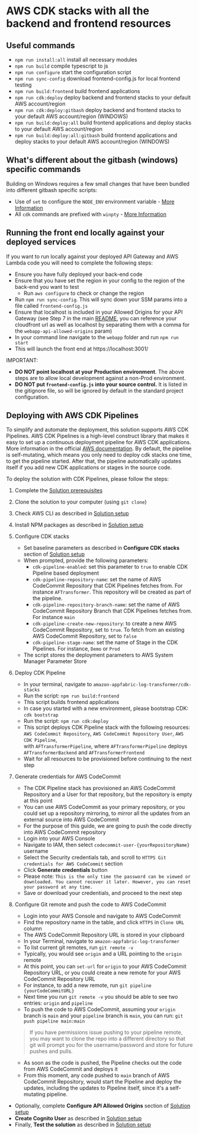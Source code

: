 # AWS CDK stacks with all the backend and frontend resources

## Useful commands

 * `npm run install:all`                 install all necessary modules
 * `npm run build`                       compile typescript to js
 * `npm run configure`                   start the configuration script
 * `npm run sync-config`                 download frontend-config.js for local frontend testing
 * `npm run build:frontend`              build frontend applications
 * `npm run cdk:deploy`                  deploy backend and frontend stacks to your default AWS account/region
 * `npm run cdk:deploy:gitbash`          deploy backend and frontend stacks to your default AWS account/region (WINDOWS)
 * `npm run build:deploy:all`            build frontend applications and deploy stacks to your default AWS account/region
 * `npm run build:deploy:all:gitbash`    build frontend applications and deploy stacks to your default AWS account/region (WINDOWS) 

 ## What's different about the gitbash (windows) specific commands
 Building on Windows requires a few small changes that have been bundled into different gitbash specific scripts:
 * Use of `set` to configure the `NODE_ENV` environment variable - [More Information](https://stackoverflow.com/a/9250168)
 * All `cdk` commands are prefixed with `winpty` - [More Information](https://github.com/git-for-windows/git/wiki/FAQ#some-native-console-programs-dont-work-when-run-from-git-bash-how-to-fix-it)

## Running the front end locally against your deployed services
If you want to run locally against your deployed API Gateway and AWS Lambda code you will need to complete the following steps:
- Ensure you have fully deployed your back-end code
- Ensure that you have set the region in your config to the region of the back-end you want to test
  - Run `aws configure` to check or change the region
- Run `npm run sync-config`. This will sync down your SSM params into a file called `frontend-config.js`
- Ensure that localhost is included in your Allowed Origins for your API Gateway
(see Step 7 in the main [README](../README.md),  you can reference your cloudfront url as well as localhost by separating them with a comma for the `webapp-api-allowed-origins` param)
- In your command line navigate to the `webapp` folder and run `npm run start` 
- This will launch the front end at https://localhost:3001/

IMPORTANT:
- **DO NOT point localhost at your Production environment**. The above steps are to allow local development against a non-Prod environment.
- **DO NOT put `frontend-config.js` into your source control.** It is listed in the gitignore file, so will be ignored by default in the standard project configuration.

## Deploying with AWS CDK Pipelines

To simplify and automate the deployment, this solution supports AWS CDK Pipelines. 
AWS CDK Pipelines is a high-level construct library that makes it easy to set up a continuous deployment pipeline for AWS CDK applications.
More information in the official [AWS documentation](https://docs.aws.amazon.com/cdk/api/latest/docs/pipelines-readme.html).
By default, the pipeline is self-mutating, which means you only need to deploy cdk stacks one time, to get the pipeline started. 
After that, the pipeline automatically updates itself if you add new CDK applications or stages in the source code.

To deploy the solution with CDK Pipelines, please follow the steps: 

1. Complete the [Solution prerequisites](../README.md#Solution-prerequisites)
2. Clone the solution to your computer (using `git clone`)
3. Check AWS CLI as described in [Solution setup](../README.md#Solution-setup)
4. Install NPM packages as described in [Solution setup](../README.md#Solution-setup)

5. Configure CDK stacks
    - Set baseline parameters as described in **Configure CDK stacks** section of [Solution setup](../README.md#Solution-setup)
    - When prompted, provide the following parameters:
        - `cdk-pipeline-enabled`: set this parameter to `true` to enable CDK Pipeline based deployment
        - `cdk-pipeline-repository-name`: set the name of AWS CodeCommit Repository that CDK Pipelines fetches from. For instance `AFTransformer`. This repository will be created as part of the pipeline.
        - `cdk-pipeline-repository-branch-name`: set the name of AWS CodeCommit Repository Branch that CDK Pipelines fetches from. For instance `main`
        - `cdk-pipeline-create-new-repository`: to create a new AWS CodeCommit Repository, set to `true`. To fetch from an existing AWS CodeCommit Repository, set to `false`
        - `cdk-pipeline-stage-name`: set the name of Stage in the CDK Pipelines. For instance, `Demo` or `Prod`
    - The script stores the deployment parameters to AWS System Manager Parameter Store

6. Deploy CDK Pipeline
    - In your terminal, navigate to `amazon-appfabric-log-transformer/cdk-stacks`
    - Run the script: `npm run build:frontend`
    - This script builds frontend applications
    - In case you started with a new environment, please bootstrap CDK: `cdk bootstrap`
    - Run the script: `npm run cdk:deploy`
    - This script deploys CDK Pipeline stack with the following resources:  
      `AWS CodeCommit Repository`, `AWS CodeCommit Repository User`, `AWS CDK Pipeline`,  
      with `AFTransformerPipeline`, where `AFTransformerPipeline` deploys `AFTransformerBackend` and `AFTransformerFrontend`
    - Wait for all resources to be provisioned before continuing to the next step

7. Generate credentials for AWS CodeCommit
    - The CDK Pipeline stack has provisioned an AWS CodeCommit Repository and a User for that repository, but the repository is empty at this point
    - You can use AWS CodeCommit as your primary repository, or you could set up a repository mirroring, to mirror all the updates from an external source into AWS CodeCommit
    - For the purpose of this guide, we are going to push the code directly into AWS CodeCommit repository
    - Login into your AWS Console
    - Navigate to IAM, then select `codecommit-user-{yourRepositoryName}` username
    - Select the Security credentials tab, and scroll to `HTTPS Git credentials for AWS CodeCommit` section
    - Click **Generate credentials** button
    - Please note: `This is the only time the password can be viewed or downloaded. You cannot recover it later. However, you can reset your password at any time.`
    - Save or download your credentials, and proceed to the next step

8. Configure Git remote and push the code to AWS CodeCommit
    - Login into your AWS Console and navigate to AWS CodeCommit
    - Find the repository name in the table, and click `HTTPS` in `Clone URL` column
    - The AWS CodeCommit Repository URL is stored in your clipboard
    - In your Terminal, navigate to `amazon-appfabric-log-transformer`
    - To list current git remotes, run `git remote -v`
    - Typically, you would see `origin` and a URL pointing to the `origin` remote
    - At this point, you can `set-url` for `origin` to your AWS CodeCommit Repository URL, or you could create a new remote for your AWS CodeCommit Repository URL
    - For instance, to add a new remote, run `git pipeline {yourCodeCommitURL}`
    - Next time you run `git remote -v` you should be able to see two entries: `origin` and `pipeline`
    - To push the code to AWS CodeCommit, assuming your `origin` branch is `main` and your `pipeline` branch is `main`, you can run: `git push pipeline main:main`

    > If you have permissions issue pushing to your pipeline remote, you may want to clone the repo into a different directory so that git will prompt you for the username/password and store for future pushes and pulls. 

    - As soon as the code is pushed, the Pipeline checks out the code from AWS CodeCommit and deploys it
    - From this moment, any code pushed to `main` branch of AWS CodeCommit Repository, would start the Pipeline and deploy the updates, including the updates to Pipeline itself, since it's a self-mutating pipeline.

- Optionally, complete **Configure API Allowed Origins** section of [Solution setup](../README.md#Solution-setup)
- **Create Cognito User** as described in [Solution setup](../README.md#Solution-setup)
- Finally, **Test the solution** as described in [Solution setup](../README.md#Solution-setup)

